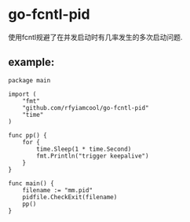 # go-fcntl-pid

使用fcntl规避了在并发启动时有几率发生的多次启动问题.

## example:

```
package main

import (
	"fmt"
	"github.com/rfyiamcool/go-fcntl-pid"
	"time"
)

func pp() {
	for {
		time.Sleep(1 * time.Second)
		fmt.Println("trigger keepalive")
	}
}

func main() {
	filename := "mm.pid"
	pidfile.CheckExit(filename)
	pp()
}
```
